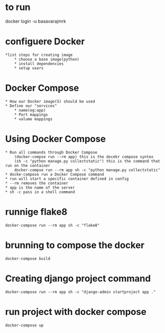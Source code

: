 
# to run 
docker login -u basavarajmrk
# configuere Docker
    *list steps for creating image
        * choose a base image(python)
        * install dependencies
        * setup users
# Docker Compose
    * How our Docker image(S) should be used
    * Define our "services"
        * name(eg:app)
        * Port mappings
        * valume mappings
# Using Docker Compose
    * Run all commands through Docker Compose
        (docker-compse run --rm app) this is the docekr compose syntex
        (sh -c "python manage.py collectstatic") this is the command that run on the container
        docker-compse run --rm app sh -c "python manage.py collectstatic"
    * docke-compose run a Docker Compose command
    * run will start a specific container defined in config
    * --rm removes the container
    * app is the name of the server
    * sh -c pass in a shell command
# runnige flake8
    docker-compose run --rm app sh -c "flake8"

# brunning to compose the docker
    docker-compose build

# Creating django project command
    docker-compose run --rm app sh -c "django-admin startproject app ."

# run project with docker compose
    docker-compose up

